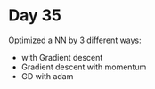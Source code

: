 # Day 35

Optimized a NN by 3 different ways:
- with Gradient descent
- Gradient descent with momentum
- GD with adam 